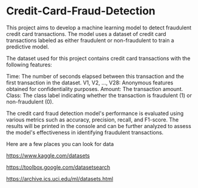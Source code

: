 # Credit-Card-Fraud-Detection

This project aims to develop a machine learning model to detect fraudulent credit card transactions. The model uses a dataset of credit card transactions labeled as either fraudulent or non-fraudulent to train a predictive model.

The dataset used for this project contains credit card transactions with the following features:

Time: The number of seconds elapsed between this transaction and the first transaction in the dataset.
V1, V2, ..., V28: Anonymous features obtained for confidentiality purposes.
Amount: The transaction amount.
Class: The class label indicating whether the transaction is fraudulent (1) or non-fraudulent (0).

The credit card fraud detection model's performance is evaluated using various metrics such as accuracy, precision, recall, and F1-score. The results will be printed in the console and can be further analyzed to assess the model's effectiveness in identifying fraudulent transactions.

Here are a few places you can look for data

https://www.kaggle.com/datasets

https://toolbox.google.com/datasetsearch

https://archive.ics.uci.edu/ml/datasets.html
